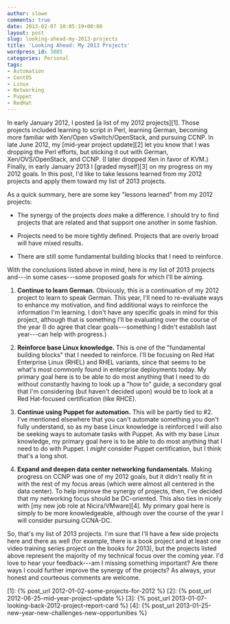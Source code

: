 ```yaml
---
author: slowe
comments: true
date: 2013-02-07 10:05:19+00:00
layout: post
slug: looking-ahead-my-2013-projects
title: 'Looking Ahead: My 2013 Projects'
wordpress_id: 3085
categories: Personal
tags:
- Automation
- CentOS
- Linux
- Networking
- Puppet
- RedHat
---
```


In early January 2012, I posted [a list of my 2012 projects][1]. Those projects included learning to script in Perl, learning German, becoming more familiar with Xen/Open vSwitch/OpenStack, and pursuing CCNP. In late June 2012, my [mid-year project update][2] let you know that I was dropping the Perl efforts, but sticking it out with German, Xen/OVS/OpenStack, and CCNP. (I later dropped Xen in favor of KVM.) Finally, in early January 2013 I [graded myself][3] on my progress on my 2012 goals. In this post, I'd like to take lessons learned from my 2012 projects and apply them toward my list of 2013 projects.

As a quick summary, here are some key "lessons learned" from my 2012 projects:

* The synergy of the projects _does_ make a difference. I should try to find projects that are related and that support one another in some fashion.

* Projects need to be more tightly defined. Projects that are overly broad will have mixed results.

* There are still some fundamental building blocks that I need to reinforce.

With the conclusions listed above in mind, here is my list of 2013 projects and---in some cases---some proposed goals for which I'll be aiming.

1. **Continue to learn German.** Obviously, this is a continuation of my 2012 project to learn to speak German. This year, I'll need to re-evaluate ways to enhance my motivation, and find additional ways to reinforce the information I'm learning. I don't have any specific goals in mind for this project, although that is something I'll be evaluating over the course of the year (I do agree that clear goals---something I didn't establish last year---can help with progress.)

2. **Reinforce base Linux knowledge.** This is one of the "fundamental building blocks" that I needed to reinforce. I'll be focusing on Red Hat Enterprise Linux (RHEL) and RHEL variants, since that seems to be what's most commonly found in enterprise deployments today. My primary goal here is to be able to do most anything that I need to do without constantly having to look up a "how to" guide; a secondary goal that I'm considering (but haven't decided upon) would be to look at a Red Hat-focused certification (like RHCE).

3. **Continue using Puppet for automation.** This will be partly tied to #2. I've mentioned elsewhere that you can't automate something you don't fully understand, so as my base Linux knowledge is reinforced I will also be seeking ways to automate tasks with Puppet. As with my base Linux knowledge, my primary goal here is to be able to do most anything that I need to do with Puppet. I _might_ consider Puppet certification, but I think that's a long shot.

4. **Expand and deepen data center networking fundamentals.** Making progress on CCNP was one of my 2012 goals, but it didn't really fit in with the rest of my focus areas (which were almost all centered in the data center). To help improve the synergy of projects, then, I've decided that my networking focus should be DC-oriented. This also ties in nicely with [my new job role at Nicira/VMware][4]. My primary goal here is simply to be more knowledgeable, although over the course of the year I will consider pursuing CCNA-DC.

So, that's my list of 2013 projects. I'm sure that I'll have a few side projects here and there as well (for example, there is a book project and at least one video training series project on the books for 2013), but the projects listed above represent the majority of my technical focus over the coming year. I'd love to hear your feedback---am I missing something important? Are there ways I could further improve the synergy of the projects? As always, your honest and courteous comments are welcome.

[1]: {% post_url 2012-01-02-some-projects-for-2012 %}
[2]: {% post_url 2012-06-25-mid-year-project-update %}
[3]: {% post_url 2013-01-07-looking-back-2012-project-report-card %}
[4]: {% post_url 2013-01-25-new-year-new-challenges-new-opportunities %}

